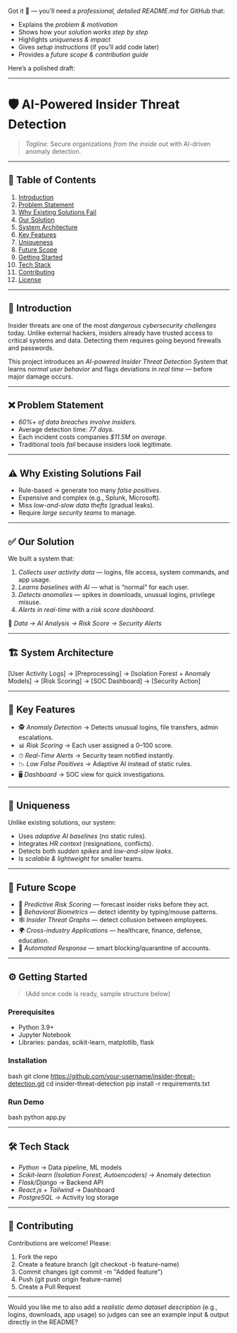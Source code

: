 Got it 🚀 — you’ll need a *professional, detailed README.md* for GitHub that:

* Explains the *problem & motivation*
* Shows how your *solution works step by step*
* Highlights *uniqueness & impact*
* Gives *setup instructions* (if you’ll add code later)
* Provides a *future scope & contribution guide*

Here’s a polished draft:

---

# 🛡 AI-Powered Insider Threat Detection

> *Tagline:* Secure organizations *from the inside out* with AI-driven anomaly detection.

---

## 📌 Table of Contents

1. [Introduction](#introduction)
2. [Problem Statement](#problem-statement)
3. [Why Existing Solutions Fail](#why-existing-solutions-fail)
4. [Our Solution](#our-solution)
5. [System Architecture](#system-architecture)
6. [Key Features](#key-features)
7. [Uniqueness](#uniqueness)
8. [Future Scope](#future-scope)
9. [Getting Started](#getting-started)
10. [Tech Stack](#tech-stack)
11. [Contributing](#contributing)
12. [License](#license)

---

## 🔎 Introduction

Insider threats are one of the most *dangerous cybersecurity challenges* today. Unlike external hackers, insiders already have trusted access to critical systems and data. Detecting them requires going beyond firewalls and passwords.

This project introduces an *AI-powered Insider Threat Detection System* that learns *normal user behavior* and flags deviations in *real time* — before major damage occurs.

---

## ❌ Problem Statement

* *60%+ of data breaches involve insiders*.
* Average detection time: *77 days*.
* Each incident costs companies *\$11.5M on average*.
* Traditional tools *fail* because insiders look legitimate.

---

## ⚠ Why Existing Solutions Fail

* Rule-based → generate too many *false positives*.
* Expensive and complex (e.g., Splunk, Microsoft).
* Miss *low-and-slow data thefts* (gradual leaks).
* Require *large security teams* to manage.

---

## ✅ Our Solution

We built a system that:

1. *Collects user activity data* — logins, file access, system commands, and app usage.
2. *Learns baselines with AI* — what is “normal” for each user.
3. *Detects anomalies* — spikes in downloads, unusual logins, privilege misuse.
4. *Alerts in real-time* with a *risk score dashboard*.

🔄 *Data → AI Analysis → Risk Score → Security Alerts*

---

## 🏗 System Architecture


[User Activity Logs] → [Preprocessing] → [Isolation Forest + Anomaly Models] 
       → [Risk Scoring] → [SOC Dashboard] → [Security Action]


---

## 🚀 Key Features

* 🕵 *Anomaly Detection* → Detects unusual logins, file transfers, admin escalations.
* 📊 *Risk Scoring* → Each user assigned a 0–100 score.
* ⏱ *Real-Time Alerts* → Security team notified instantly.
* 📉 *Low False Positives* → Adaptive AI instead of static rules.
* 🖥 *Dashboard* → SOC view for quick investigations.

---

## 🌟 Uniqueness

Unlike existing solutions, our system:

* Uses *adaptive AI baselines* (no static rules).
* Integrates *HR context* (resignations, conflicts).
* Detects both *sudden spikes* and *low-and-slow leaks*.
* Is *scalable & lightweight* for smaller teams.

---

## 🔮 Future Scope

* 🔮 *Predictive Risk Scoring* — forecast insider risks before they act.
* 🧠 *Behavioral Biometrics* — detect identity by typing/mouse patterns.
* 🕸 *Insider Threat Graphs* — detect collusion between employees.
* 🌍 *Cross-industry Applications* — healthcare, finance, defense, education.
* 🤖 *Automated Response* — smart blocking/quarantine of accounts.

---

## ⚙ Getting Started

> (Add once code is ready, sample structure below)

### Prerequisites

* Python 3.9+
* Jupyter Notebook
* Libraries: pandas, scikit-learn, matplotlib, flask

### Installation

bash
git clone https://github.com/your-username/insider-threat-detection.git
cd insider-threat-detection
pip install -r requirements.txt


### Run Demo

bash
python app.py


---

## 🛠 Tech Stack

* *Python* → Data pipeline, ML models
* *Scikit-learn (Isolation Forest, Autoencoders)* → Anomaly detection
* *Flask/Django* → Backend API
* *React.js + Tailwind* → Dashboard
* *PostgreSQL* → Activity log storage

---

## 🤝 Contributing

Contributions are welcome! Please:

1. Fork the repo
2. Create a feature branch (git checkout -b feature-name)
3. Commit changes (git commit -m "Added feature")
4. Push (git push origin feature-name)
5. Create a Pull Request

---

Would you like me to also add a *realistic demo dataset description* (e.g., logins, downloads, app usage) so judges can see an example input & output directly in the README?
